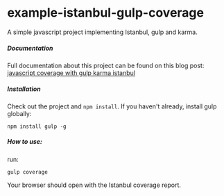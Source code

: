 # example-istanbul-gulp-coverage

A simple javascript project implementing Istanbul, gulp and karma.

##### Documentation

Full documentation about this project can be found on this blog post:
[javascript coverage with gulp karma istanbul](https://theodin.co.uk/javascript-coverage-with-gulp-karma-istanbul/)

##### Installation

Check out the project and `npm install`. If you haven't already, install gulp globally:

    npm install gulp -g

##### How to use:

run:

    gulp coverage

Your browser should open with the Istanbul coverage report.
